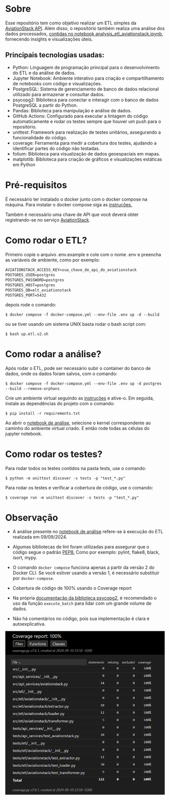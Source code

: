 # Sobre

Esse repositório tem como objetivo realizar um ETL simples da [AviationStack API](https://aviationstack.com/). Além disso, o repositório também realiza uma análise dos dados processados, [contidas no notebook analysis_etl_aviationstack.ipynb](./notebooks/analysis_etl_aviationstack.ipynb), fornecendo insights e visualizações úteis.

## Principais tecnologias usadas:

- Python: Linguagem de programação principal para o desenvolvimento do ETL e da análise de dados.
- Jupyter Notebook: Ambiente interativo para criação e compartilhamento de notebooks com código e visualizações.
- PostgreSQL: Sistema de gerenciamento de banco de dados relacional utilizado para armazenar e consultar dados.
- psycopg2: Biblioteca para conectar e interagir com o banco de dados PostgreSQL a partir do Python.
- Pandas: Biblioteca para manipulação e análise de dados.
- GitHub Actions: Configurado para executar a lintagem do código automaticamente e rodar os testes sempre que houver um push para o repositório.
- unittest: Framework para realização de testes unitários, assegurando a funcionalidade do código.
- coverage: Ferramenta para medir a cobertura dos testes, ajudando a identificar partes do código não testadas.
- folium: Biblioteca para visualização de dados geoespaciais em mapas.
- matplotlib: Biblioteca para criação de gráficos e visualizações estáticas em Python

# Pré-requisitos

É necessário ter instalado o docker junto com o docker compose na máquina. Para instalar o docker compose siga as [instruções.](https://docs.docker.com/compose/install/)

Também é necessário uma chave de API que você deverá obter registrando-se no serviço [AviationStack](https://aviationstack.com/documentation).

# Como rodar o ETL?

Primeiro copie o arquivo .env.example e cole com o nome .env e preencha as variáveis de ambiente, como por exemplo: 

```
AVIATIONSTACK_ACCESS_KEY=sua_chave_de_api_do_aviationstack
POSTGRES_USER=postgres
POSTGRES_PASSWORD=postgres
POSTGRES_HOST=postgres
POSTGRES_DB=elt_aviationstack
POSTGRES_PORT=5432
```

depois rode o comando:

```
$ docker compose -f docker-compose.yml --env-file .env up -d --build
```

ou se tiver usando um sistema UNIX basta rodar o bash script com:

```
$ bash up.etl.v2.sh
```

# Como rodar a análise?

Após rodar o ETL, pode ser necessário subir o container do banco de dados, onde os dados foram salvos, com o comando:

```
$ docker compose -f docker-compose.yml --env-file .env up -d postgres --build --remove-orphans
```

Crie um ambiente virtual seguindo as [instruções](https://docs.python.org/3/library/venv.html) e ative-o. Em seguida, instale as dependências do projeto com o comando:

```
$ pip install -r requirements.txt
```

Ao abrir o [notebook de análise](./notebooks/analysis_etl_aviationstack.ipynb), selecione o kernel correspondente ao caminho do ambiente virtual criado. E então rode todas as células do jupyter notebook.

# Como rodar os testes?

Para rodar todos os testes contidos na pasta tests, use o comando:

```
$ python -m unittest discover -s tests -p "test_*.py"
```

Para rodar os testes e verificar a cobertura de código, use o comando:

```
$ coverage run -m unittest discover -s tests -p "test_*.py"
```

# Observação

- A análise presente no [notebook de análise](./notebooks/analysis_etl_aviationstack.ipynb) refere-se à execução do ETL realizada em 09/09/2024.

- Algumas bibliotecas de lint foram utilizadas para assegurar que o código segue o padrão [PEP8.](https://peps.python.org/pep-0008/)
Como por exemplo: pylint, flake8, black, isort, mypy.

- O comando `docker compose` funciona apenas a partir da versão 2 do Docker CLI. Se você estiver usando a versão 1, é necessário substituir por `docker-compose`.

- Cobertura de código de 100% usando o Coverage report

- Na própria [documentação da biblioteca psycopg2](https://www.psycopg.org/docs/extras.html), é recomendado o uso da função `execute_batch` para lidar com um grande volume de dados.

- Não há comentários no código, pois sua implementação é clara e autoexplicativa.

![Coverage report](image.png)